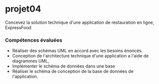 # projet04
Concevez la solution technique d'une application de restauration en ligne, ExpressFood
### Compétences évaluées
- Réaliser des schémas UML en accord avec les besoins énoncés.
- Conception de l'architecture technique d'une application a l'aide de diagrammes UML,  
- Implémenter le schéma de données dans une base
- Réaliser le schéma de conception de la base de données de l'application.
